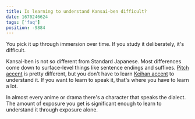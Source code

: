 ```yaml
---
title: Is learning to understand Kansai-ben difficult?
date: 1670246624
tags: ['faq']
position: -9884
---
```


You pick it up through immersion over time.
If you study it deliberately, it's difficult.

Kansai-ben is not so different from Standard Japanese.
Most differences come down to surface-level things like sentence endings and suffixes.
[Pitch accent](japanese-pitch-accents.html) is pretty different,
but you don't have to learn
[Keihan accent](https://ja.wikipedia.org/wiki/%E4%BA%AC%E9%98%AA%E5%BC%8F%E3%82%A2%E3%82%AF%E3%82%BB%E3%83%B3%E3%83%88?lang=ja)
to understand it.
If you want to learn to speak it, that's where you have to learn a lot.

In almost every anime or drama there's a character that speaks the dialect.
The amount of exposure you get is significant enough
to learn to understand it through exposure alone.

